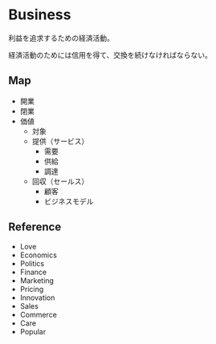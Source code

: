 # Business

利益を追求するための経済活動。

経済活動のためには信用を得て、交換を続けなければならない。

## Map

- 開業
- 閉業
- 価値
  - 対象
  - 提供（サービス）
    - 需要
    - 供給
    - 調達
  - 回収（セールス）
    - 顧客
    - ビジネスモデル

## Reference

- Love
- Economics
- Politics
- Finance
- Marketing
- Pricing
- Innovation
- Sales
- Commerce
- Care
- Popular
